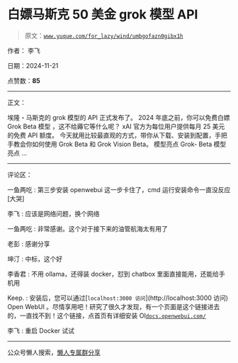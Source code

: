 # 白嫖马斯克 50 美金 grok 模型 API

> 原文：[`www.yuque.com/for_lazy/wind/umbgofazn0gibx1h`](https://www.yuque.com/for_lazy/wind/umbgofazn0gibx1h)

作者： 李飞

日期：2024-11-21

点赞数：**85**

* * *

正文：

埃隆・马斯克的 grok 模型的 API 正式发布了。 2024 年底之前，你可以免费白嫖 Grok Beta 模型 ，这不给薅它等什么呢？
xAI 官方为每位用户提供每月 25 美元的免费 API 额度。 今天就用比较最直观的方式，带你从下载、安装到配置，手把手教会你如何使用 Grok Beta 和 Grok
Vision Beta。 模型亮点 Grok- Beta 模型亮点 ...

* * *

评论区：

一鱼两吃 : 第三步安装 openwebui 这一步卡住了，cmd 运行安装命令一直没反应[大哭]

李飞 : 应该是网络问题，换个网络

一鱼两吃 : 非常感谢。这个对于接下来的油管航海太有用了

老彭 : 感谢分享

坤汀 : 中标，这个好

李香君 : 不用 ollama，还得装 docker，怼到 chatbox 里面直接能用，还能给手机用

Keep. : 安装后，您可以通过[`localhost:3000 访问`](http://localhost:3000 访问) Open WebUI
。尽情享用吧！研究了很久才发现，有一个页面是这个链接进去的，一直找不到！这个链接，点首页有详细安装 OI[`docs.openwebui.com/`](https://docs.openwebui.com/)

李飞 : 重启 Docker 试试

* * *

公众号懒人搜索，[懒人专属群分享](https://lazybook.fun/#/blog/group)